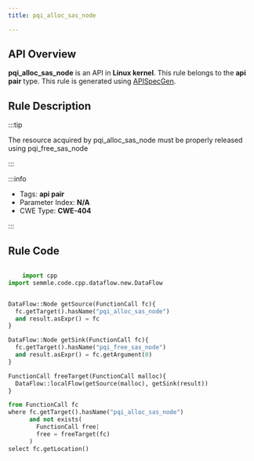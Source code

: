 ```yaml
---
title: pqi_alloc_sas_node

---
```



## API Overview
**pqi_alloc_sas_node** is an API in **Linux kernel**. This rule belongs to the **api pair** type. This rule is generated using [APISpecGen](../../tools/APISpecGen).
## Rule Description

:::tip

The resource acquired by pqi_alloc_sas_node must be properly released using pqi_free_sas_node

:::

:::info

- Tags: **api pair**
- Parameter Index: **N/A**
- CWE Type: **CWE-404**

:::

## Rule Code
```python

    import cpp
import semmle.code.cpp.dataflow.new.DataFlow


DataFlow::Node getSource(FunctionCall fc){
  fc.getTarget().hasName("pqi_alloc_sas_node")
  and result.asExpr() = fc
}

DataFlow::Node getSink(FunctionCall fc){
  fc.getTarget().hasName("pqi_free_sas_node")
  and result.asExpr() = fc.getArgument(0)
}

FunctionCall freeTarget(FunctionCall malloc){
  DataFlow::localFlow(getSource(malloc), getSink(result))
}

from FunctionCall fc
where fc.getTarget().hasName("pqi_alloc_sas_node")
      and not exists(
        FunctionCall free| 
        free = freeTarget(fc)
      )
select fc.getLocation()

    
```